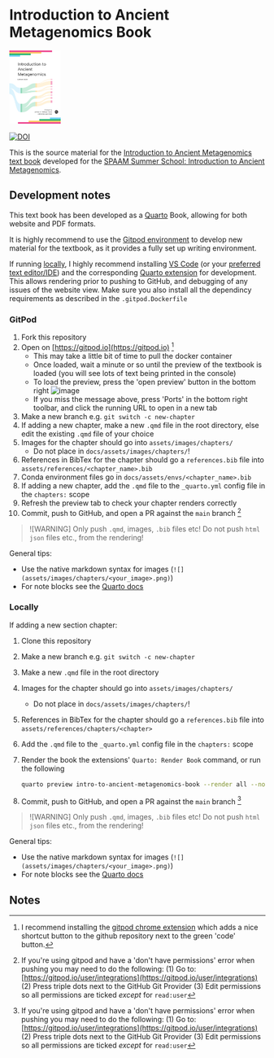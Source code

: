 # Introduction to Ancient Metagenomics Book

<img src="assets/images/cover.png" width="20%">

[![DOI](https://zenodo.org/badge/637310118.svg)](https://zenodo.org/badge/latestdoi/637310118)

This is the source material for the [Introduction to Ancient Metagenomics text book](https://spaam-community.github.io/intro-to-ancient-metagenomics-book/) developed for the [SPAAM Summer School: Introduction to Ancient Metagenomics](https://spaam-community.github.io/wss-summer-school/).

## Development notes

This text book has been developed as a [Quarto](https://quarto.org/) Book, allowing for both website and PDF formats.

It is highly recommend to use the [Gitpod environment](#gitpod) to develop new material for the textbook, as it provides a fully set up writing environment.

If running [locally](#locally), I highly recommend installing [VS Code](https://code.visualstudio.com/) (or your [preferred text editor/IDE](https://quarto.org/docs/get-started/)) and the corresponding [Quarto extension](https://quarto.org/docs/getting-started/installation.html#vs-code-extension) for development. This allows rendering prior to pushing to GitHub, and debugging of any issues of the website view. Make sure you also install all the dependincy requirements as described in the `.gitpod.Dockerfile`

### GitPod

1. Fork this repository
2. Open on [https://gitpod.io](https://gitpod.io) [^1]
   - This may take a little bit of time to pull the docker container
   - Once loaded, wait a minute or so until the preview of the textbook is loaded (you will see lots of text being printed in the console)
   - To load the preview, press the 'open preview' button in the bottom right
       ![image](https://github.com/SPAAM-community/intro-to-ancient-metagenomics-book/assets/17950287/cc47d264-eb4e-4fff-94c8-a8da21e9494b)
   - If you miss the message above, press 'Ports' in the bottom right toolbar, and click the running URL to open in a new tab
3. Make a new branch e.g. `git switch -c new-chapter`
4. If adding a new chapter, make a new `.qmd` file in the root directory, else edit the existing `.qmd` file of your choice
5. Images for the chapter should go into `assets/images/chapters/`
   - Do not place in `docs/assets/images/chapters/`!
6. References in BibTex for the chapter should go a `references.bib` file into `assets/references/<chapter_name>.bib`
7. Conda environment files go in `docs/assets/envs/<chapter_name>.bib`
8. If adding a new chapter, add the `.qmd` file to the `_quarto.yml` config file in the `chapters:` scope
9. Refresh the preview tab to check your chapter renders correctly
8. Commit, push to GitHub, and open a PR against the `main` branch [^2]

> ![WARNING]
> Only push `.qmd`, images, `.bib` files etc! Do not push `html` `json` files etc., from the rendering!

General tips:

- Use the native markdown syntax for images (`![](assets/images/chapters/<your_image>.png)`)
- For note blocks see the [Quarto docs](https://quarto.org/docs/authoring/callouts.html#callout-types)

### Locally

If adding a new section chapter:

1. Clone this repository 
2. Make a new branch e.g. `git switch -c new-chapter`
3. Make a new `.qmd` file in the root directory
4. Images for the chapter should go into `assets/images/chapters/`
   - Do not place in `docs/assets/images/chapters/`!
5. References in BibTex for the chapter should go a `references.bib` file into `assets/references/chapters/<chapter>`
6. Add the `.qmd` file to the `_quarto.yml` config file in the `chapters:` scope
7. Render the book the extensions' `Quarto: Render Book` command, or run the following

   ```bash
   quarto preview intro-to-ancient-metagenomics-book --render all --no-browser --no-watch-inputs
   ```

8. Commit, push to GitHub, and open a PR against the `main` branch [^2]

> ![WARNING]
> Only push `.qmd`, images, `.bib` files etc! Do not push `html` `json` files etc., from the rendering!

General tips:

- Use the native markdown syntax for images (`![](assets/images/chapters/<your_image>.png)`)
- For note blocks see the [Quarto docs](https://quarto.org/docs/authoring/callouts.html#callout-types)

## Notes

[^1]: I recommend installing the [gitpod chrome extension](https://chrome.google.com/webstore/detail/gitpod-always-ready-to-co/dodmmooeoklaejobgleioelladacbeki) which adds a nice shortcut button to the github repository next to the green 'code' button.
[^2]: If you're using gitpod and have a 'don't have permissions' error when pushing you may need to do the following: (1) Go to: [https://gitpod.io/user/integrations](https://gitpod.io/user/integrations) (2) Press triple dots next to the GitHub Git Provider (3) Edit permissions so all permissions are ticked _except_ for `read:user`
